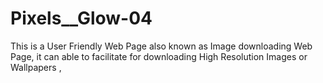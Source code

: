 # Pixels__Glow-04
This is a User Friendly Web Page also known as Image downloading Web Page, it can able to facilitate for downloading High Resolution Images or Wallpapers , 
